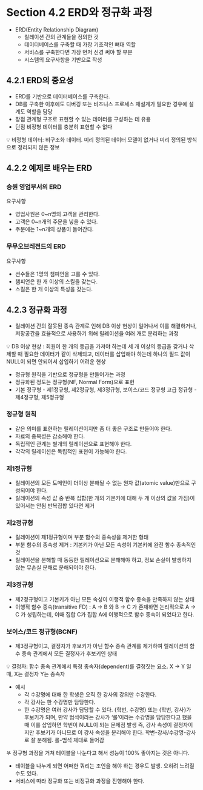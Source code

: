 # Section 4.2 ERD와 정규화 과정

- ERD(Entity Relationship Diagram)
    - 릴레이션 간의 관계들을 정의한 것
    - 데이터베이스를 구축할 때 가장 기초적인 뼈대 역할
    - 서비스를 구축한다면 가장 먼저 신경 써야 할 부분
    - 시스템의 요구사항을 기반으로 작성

## 4.2.1 ERD의 중요성

- ERD를 기반으로 데이터베이스를 구축한다.
- DB를 구축한 이후에도 디버깅 또는 비즈니스 프로세스 재설계가 필요한 경우에 설계도 역할을 담당
- 장점
관계형 구조로 표현할 수 있는 데이터를 구성하는 데 유용
- 단점
비정형 데이터를 충분히 표현할 수 없다

<aside>
💡 비정형 데이터: 비구조화 데이터. 미리 정의된 데이터 모델이 없거나 미리 정의된 방식으로 정리되지 않은 정보

</aside>

## 4.2.2 예제로 배우는 ERD

### 승원 영업부서의 ERD

요구사항

- 영업사원은 0~n명의 고객을 관리한다.
- 고객은 0~n개의 주문을 넣을 수 있다.
- 주문에는 1~n개의 상품이 들어간다. 

### 무무오브레전드의 ERD

요구사항

- 선수들은 1명의 챔피언을 고를 수 있다.
- 챔피언은 한 개 이상의 스킬을 갖는다.
- 스킬은 한 개 이상의 특성을 갖는다.

## 4.2.3 정규화 과정

- 릴레이션 간의 잘못된 종속 관계로 인해 DB 이상 현상이 일어나서 이를 해결하거나,
저장공간을 효율적으로 사용하기 위해 릴레이션을 여러 개로 분리하는 과정

<aside>
💡 DB 이상 현상 : 회원이 한 개의 등급을 가져야 하는데 세 개 이상의 등급을 갖거나
삭제할 때 필요한 데이터가 같이 삭제되고,
데이터를 삽입해야 하는데 하나의 필드 값이 NULL이 되면 안되어서 삽입하기  어려운 현상

</aside>

- 정규형 원칙을 기반으로 정규형을 만들어가는 과정
- 정규화된 정도는 정규형(NF, Normal Form)으로 표현
- 기본 정규형 - 제1정규형, 제2정규형, 제3정규형, 보이스/코드 정규형
고급 정규형 - 제4정규형, 제5정규형

### 정규형 원칙

- 같은 의미를 표현하는 릴레이션이지만 좀 더 좋은 구조로 만들어야 한다.
- 자료의 중복성은 감소해야 한다.
- 독립적인 관계는 별개의 릴레이션으로 표현해야 한다.
- 각각의 릴레이션은 독립적인 표현이 가능해야 한다.

### 제1정규형

- 릴레이션의 모든 도메인이 더이상 분해될 수 없는 원자 값(atomic value)만으로 구성되어야 한다.
- 릴레이션의 속성 값 중 반복 집합(한 개의 기본키에 대해 두 개 이상의 값을 가짐)이 있어서는 안됨
반복집합 있다면 제거
    
### 제2정규형

- 릴레이션이 제1정규형이며 부분 함수의 종속성을 제거한 형태
- 부분 함수의 종속성 제거 :
기본키가 아닌 모든 속성이 기본키에 완전 함수 종속적인 것
- 릴레이션을 분해할 때 동등한 릴레이션으로 분해해야 하고, 정보 손실이 발생하지 않는 무손실 분해로 분해되어야 한다.

### 제3정규형

- 제2정규형이고 기본키가 아닌 모든 속성이 이행적 함수 종속을 만족하지 않는 상태
- 이행적 함수 종속(transitive FD) :
A → B 와 B → C 가 존재하면 논리적으로 A → C 가 성립하는데,
이때 집합 C가 집합 A에 이행적으로 함수 종속이 되었다고 한다.

### 보이스/코드 정규형(BCNF)

- 제3정규형이고, 결정자가 후보키가 아닌 함수 종속 관계를 제거하여 릴레이션의 함수 종속 관계에서 모든 결정자가 후보키인 상태

<aside>
💡 결정자: 함수 종속 관계에서 특정 종속자(dependent)를 결정짓는 요소. 
X → Y 일 때, X는 결정자 Y는 종속자

</aside>

- 예시
    - 각 수강명에 대해 한 학생은 오직 한 강사의 강의만 수강한다.
    - 각 강사는 한 수강명만 담당한다.
    - 한 수강명은 여러 강사가 담당할 수 있다.
        {학번, 수강명} 또는 {학번, 강사}가 후보키가 되며, 만약 범석이라는 강사가 ‘롤’이라는 수강명을 담당한다고 했을 때 이를 삽입하면 학번이 NULL이 되는 문제점 발생
        즉, 강사 속성이 결정자이지만 후보키가 아니므로 이 강사 속성을 분리해야 한다.
        학번-강사/수강명-강사로 잘 분해됨. 롤-범석 제대로 들어감
        

𖤐 정규형 과정을 거쳐 테이블을 나눈다고 해서 성능이 100% 좋아지는 것은 아니다.

- 테이블을 나누게 되면 어떠한 쿼리는 조인을 해야 하는 경우도 발생. 오히려 느려질 수도 있다.
- 서비스에 따라 정규화 또는 비정규화 과정을 진행해야 한다.
